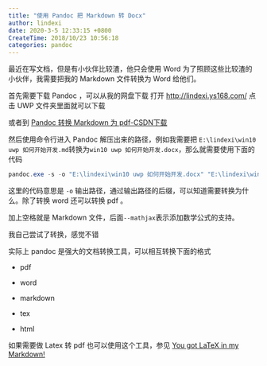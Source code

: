 ```yaml
---
title: "使用 Pandoc 把 Markdown 转 Docx"
author: lindexi
date: 2020-3-5 12:33:15 +0800
CreateTime: 2018/10/23 10:56:18
categories: pandoc
---
```


最近在写文档，但是有小伙伴比较渣，他只会使用 Word 为了照顾这些比较渣的小伙伴，我需要把我的 Markdown 文件转换为 Word 给他们。

<!--more-->


<!-- CreateTime:2018/10/23 10:56:18 -->

<!-- csdn -->
<!-- 标签：pandoc -->

首先需要下载 Pandoc ，可以从我的网盘下载 打开 <http://lindexi.ys168.com/> 点击 UWP 文件夹里面就可以下载

或者到 [Pandoc 转换 Markdown 为 pdf-CSDN下载](https://download.csdn.net/download/lindexi_gd/10437151 )

然后使用命令行进入 Pandoc 解压出来的路径，例如我需要把 `E:\lindexi\win10 uwp 如何开始开发.md`转换为`win10 uwp 如何开始开发.docx`，那么就需要使用下面的代码

```csharp
pandoc.exe -s -o "E:\lindexi\win10 uwp 如何开始开发.docx" "E:\lindexi\win10 uwp 如何开始开发.md" --mathjax
```

这里的代码意思是 `-o` 输出路径，通过输出路径的后缀，可以知道需要转换为什么。除了转换 word 还可以转换 pdf 。

加上空格就是 Markdown 文件，后面`--mathjax`表示添加数学公式的支持。

我自己尝试了转换，感觉不错

实际上 pandoc 是强大的文档转换工具，可以相互转换下面的格式

 - pdf

 - word

 - markdown

 - tex

 - html

如果需要做 Latex 转 pdf 也可以使用这个工具，参见 [You got LaTeX in my Markdown!](https://kesdev.com/you-got-latex-in-my-markdown/ )


